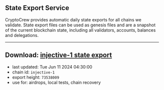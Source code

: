 ## State Export Service
CryptoCrew provides automatic daily state exports for all chains we validate. State export files can be used as genesis files and are a snapshot of the current blockchain state, including all validators, accounts, balances and delegations.

---
**Download: [injective-1 state export](https://dl-eu2.ccvalidators.com/SERVICE/injective/injective-1_export_73538009.json)**
---

- last updated: Tue Jun 11 2024 04:30:00
- chain id: `injective-1`
- export height: `73538009`
- use for: airdrops, local tests, chain recovery
